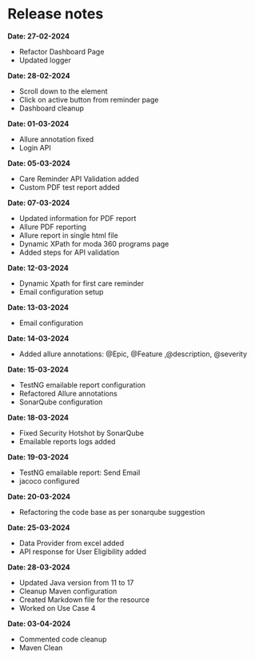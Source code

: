 # Release notes
**Date: 27-02-2024**
- Refactor Dashboard Page
- Updated logger

**Date: 28-02-2024**
- Scroll down to the element
- Click on active button from reminder page
- Dashboard cleanup

**Date: 01-03-2024**
- Allure annotation fixed
- Login API

**Date: 05-03-2024**
- Care Reminder API Validation added
- Custom PDF test report added

**Date: 07-03-2024**
- Updated information for PDF report
- Allure PDF reporting
- Allure report in single html file
- Dynamic XPath for moda 360 programs page
- Added steps for API validation

**Date: 12-03-2024**
- Dynamic Xpath for first care reminder
- Email configuration setup

**Date: 13-03-2024**
- Email configuration

**Date: 14-03-2024**
- Added allure annotations: @Epic, @Feature ,@description, @severity

**Date: 15-03-2024**
- TestNG emailable report configuration
- Refactored Allure annotations
- SonarQube configuration

**Date: 18-03-2024**
- Fixed Security Hotshot by SonarQube
- Emailable reports logs added

**Date: 19-03-2024**
- TestNG emailable report: Send Email
- jacoco configured

**Date: 20-03-2024**
- Refactoring the code base as per sonarqube suggestion

**Date: 25-03-2024**
- Data Provider from excel added
- API response for User Eligibility added

**Date: 28-03-2024**
- Updated Java version from 11 to 17
- Cleanup Maven configuration
- Created Markdown file for the resource
- Worked on Use Case 4

**Date: 03-04-2024**
- Commented code cleanup
- Maven Clean